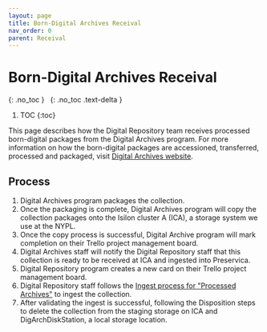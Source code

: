 ```yaml
---
layout: page
title: Born-Digital Archives Receival
nav_order: 0
parent: Receival
---
```


# Born-Digital Archives Receival

{: .no_toc }
&nbsp;
{: .no_toc .text-delta }

1. TOC
{:toc}

This page describes how the Digital Repository team receives processed
born-digital packages from the Digital Archives program. For more information on
how the born-digital packages are accessioned, transferred, processed and packaged,
visit [Digital Archives website](https://nypl.github.io/digarch/).

## Process

1. Digital Archives program packages the collection.
2. Once the packaging is complete, Digital Archives program will copy the
   collection packages onto the Isilon cluster A (ICA), a storage system we use
   at the NYPL.
3. Once the copy process is successful, Digital Archive program will mark
   completion on their Trello project management board.
4. Digital Archives staff will notify the Digital Repository staff that
   this collection is ready to be received at ICA and ingested into Preservica.
5. Digital Repository program creates a new card on their Trello project
   management board.
6. Digital Repository staff follows the [Ingest process for "Processed Archives"](https://nypl.github.io/digpres/docs/ingest/processed_archives)
   to ingest the collection.
7. After validating the ingest is successful, following the Disposition steps to
   delete the collection from the staging storage on ICA and DigArchDiskStation,
   a local storage location.
